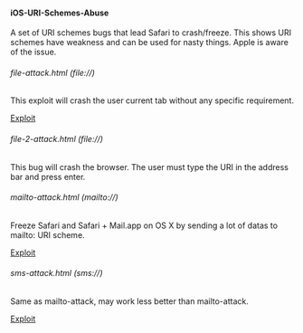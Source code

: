 #### iOS-URI-Schemes-Abuse

A set of URI schemes bugs that lead Safari to crash/freeze. This shows URI schemes have weakness and can be used for nasty things. Apple is aware of the issue.

###### file-attack.html (file://)

This exploit will crash the user current tab without any specific requirement.

[Exploit](https://htmlpreview.github.io/?https://github.com/pwnsdx/iOS-URI-Schemes-Abuse-PoC/blob/master/file-attack.html)

###### file-2-attack.html (file://)

This bug will crash the browser. The user must type the URI in the address bar and press enter.

###### mailto-attack.html (mailto://)

Freeze Safari and Safari + Mail.app on OS X by sending a lot of datas to mailto: URI scheme.

[Exploit](https://htmlpreview.github.io/?https://github.com/pwnsdx/iOS-URI-Schemes-Abuse-PoC/blob/master/mailto-iframe.html)

###### sms-attack.html (sms://)

Same as mailto-attack, may work less better than mailto-attack.

[Exploit](https://htmlpreview.github.io/?https://github.com/pwnsdx/iOS-URI-Schemes-Abuse-PoC/blob/master/sms-iframe.html)
